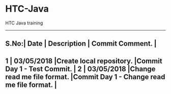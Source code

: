 # HTC-Java
HTC Java training

------------------------------------------------------------------------------------------------------------------------------------------
S.No:|   Date     |			Description				 		                            | 		Commit Comment.													                 |
------------------------------------------------------------------------------------------------------------------------------------------
1    | 03/05/2018 |Create local repository.     	   	 		                |Commit Day 1 - Test Commit.												           |
2    | 03/05/2018 |Change read me file format.        		                |Commit Day 1 - Change read me file format.									   |
------------------------------------------------------------------------------------------------------------------------------------------
